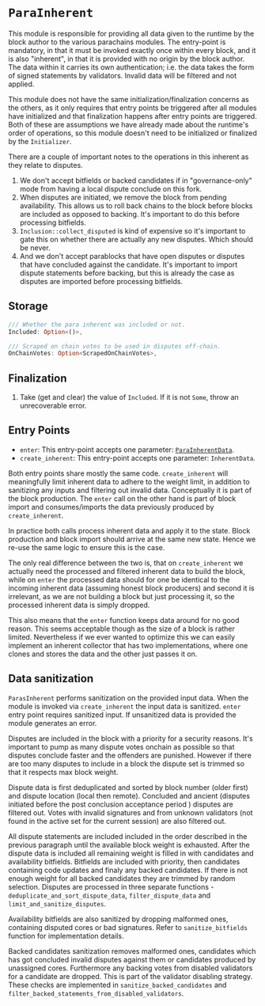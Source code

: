 # `ParaInherent`

This module is responsible for providing all data given to the runtime by the block author to the various parachains
modules. The entry-point is mandatory, in that it must be invoked exactly once within every block, and it is also
"inherent", in that it is provided with no origin by the block author. The data within it carries its own
authentication; i.e. the data takes the form of signed statements by validators. Invalid data will be filtered and not
applied.

This module does not have the same initialization/finalization concerns as the others, as it only requires that entry
points be triggered after all modules have initialized and that finalization happens after entry points are triggered.
Both of these are assumptions we have already made about the runtime's order of operations, so this module doesn't need
to be initialized or finalized by the `Initializer`.

There are a couple of important notes to the operations in this inherent as they relate to disputes.

1. We don't accept bitfields or backed candidates if in "governance-only" mode from having a local dispute conclude on
   this fork.
1. When disputes are initiated, we remove the block from pending availability. This allows us to roll back chains to the
   block before blocks are included as opposed to backing. It's important to do this before processing bitfields.
1. `Inclusion::collect_disputed` is kind of expensive so it's important to gate this on whether there are actually any
   new disputes. Which should be never.
1. And we don't accept parablocks that have open disputes or disputes that have concluded against the candidate. It's
   important to import dispute statements before backing, but this is already the case as disputes are imported before
   processing bitfields.

## Storage

```rust
/// Whether the para inherent was included or not.
Included: Option<()>,
```

```rust
/// Scraped on chain votes to be used in disputes off-chain.
OnChainVotes: Option<ScrapedOnChainVotes>,
```

## Finalization

1. Take (get and clear) the value of `Included`. If it is not `Some`, throw an unrecoverable error.

## Entry Points

* `enter`: This entry-point accepts one parameter: [`ParaInherentData`](../types/runtime.md#ParaInherentData).
* `create_inherent`: This entry-point accepts one parameter: `InherentData`.

Both entry points share mostly the same code. `create_inherent` will meaningfully limit inherent data to adhere to the
weight limit, in addition to sanitizing any inputs and filtering out invalid data. Conceptually it is part of the block
production. The `enter` call on the other hand is part of block import and consumes/imports the data previously produced
by `create_inherent`.

In practice both calls process inherent data and apply it to the state. Block production and block import should arrive
at the same new state. Hence we re-use the same logic to ensure this is the case.

The only real difference between the two is, that on `create_inherent` we actually need the processed and filtered
inherent data to build the block, while on `enter` the processed data should for one be identical to the incoming
inherent data (assuming honest block producers) and second it is irrelevant, as we are not building a block but just
processing it, so the processed inherent data is simply dropped.

This also means that the `enter` function keeps data around for no good reason. This seems acceptable though as the size
of a block is rather limited. Nevertheless if we ever wanted to optimize this we can easily implement an inherent
collector that has two implementations, where one clones and stores the data and the other just passes it on.

## Data sanitization
`ParasInherent` performs sanitization on the provided input data. When the module is invoked via `create_inherent` the
input data is sanitized. `enter` entry point requires sanitized input. If unsanitized data is provided the module
generates an error.

Disputes are included in the block with a priority for a security reasons. It's important to pump as many dispute votes
onchain as possible so that disputes conclude faster and the offenders are punished. However if there are too many
disputes to include in a block the dispute set is trimmed so that it respects max block weight.

Dispute data is first deduplicated and sorted by block number (older first) and dispute location (local then remote).
Concluded and ancient (disputes initiated before the post conclusion acceptance period ) disputes are filtered out.
Votes with invalid signatures and from unknown validators (not found in the active set for the current session) are also
filtered out.

All dispute statements are included included in the order described in the previous paragraph until the available block
weight is exhausted. After the dispute data is included all remaining weight is filled in with candidates and
availability bitfields. Bitfields are included with priority, then candidates containing code updates and finaly any
backed candidates. If there is not enough weight for all backed candidates they are trimmed by random selection.
Disputes are processed in three separate functions - `deduplicate_and_sort_dispute_data`, `filter_dispute_data` and
`limit_and_sanitize_disputes`.

Availability bitfields are also sanitized by dropping malformed ones, containing disputed cores or bad signatures. Refer
to `sanitize_bitfields` function for implementation details.

Backed candidates sanitization removes malformed ones, candidates which has got concluded invalid disputes against them
or candidates produced by unassigned cores. Furthermore any backing votes from disabled validators for a candidate are
dropped. This is part of the validator disabling strategy. These checks are implemented in `sanitize_backed_candidates`
and `filter_backed_statements_from_disabled_validators`.
